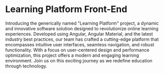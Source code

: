 # Learning Platform Front-End

Introducing the generically named "Learning Platform" project, a dynamic and innovative software solution designed to revolutionize online learning experiences. Developed using Angular, Angular Material, and the latest industry best practices, our team has crafted a cutting-edge platform that encompasses intuitive user interfaces, seamless navigation, and robust functionality. With a focus on user-centered design and performance optimization, this project offers a modern and engaging learning environment. Join us on this exciting journey as we redefine education through technology.
